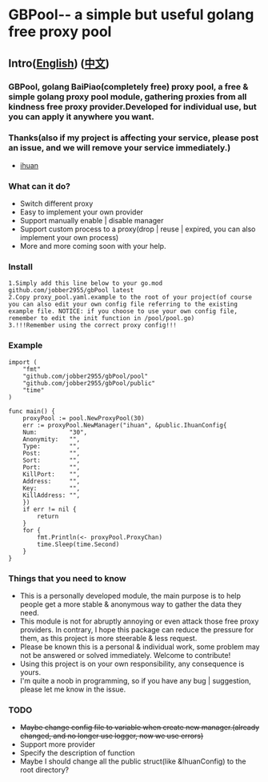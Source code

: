 # GBPool-- a simple but useful golang free proxy pool
## Intro([English](https://github.com/jobber2955/gbPool/blob/main/README.md)) ([中文](https://github.com/jobber2955/gbPool/blob/main/README_cn.md))
### GBPool, golang BaiPiao(completely free) proxy pool, a free & simple golang proxy pool module, gathering proxies from all kindness free proxy provider.Developed for individual use, but you can apply it anywhere you want.
### Thanks(also if my project is affecting your service, please post an issue, and we will remove your service immediately.)
- [ihuan](https://ip.ihuan.me/)

### What can it do?
- Switch different proxy
- Easy to implement your own provider
- Support manually enable | disable manager
- Support custom process to a proxy(drop | reuse | expired, you can also implement your own process)
- More and more coming soon with your help.

### Install

    1.Simply add this line below to your go.mod
    github.com/jobber2955/gbPool latest
    2.Copy proxy_pool.yaml.example to the root of your project(of course you can also edit your own config file referring to the existing example file. NOTICE: if you choose to use your own config file, remember to edit the init function in /pool/pool.go)
    3.!!!Remember using the correct proxy config!!!
### Example

    import (
        "fmt"
        "github.com/jobber2955/gbPool/pool"
        "github.com/jobber2955/gbPool/public"
        "time"
    )

    func main() {
        proxyPool := pool.NewProxyPool(30)
        err := proxyPool.NewManager("ihuan", &public.IhuanConfig{
        Num:         "30",
        Anonymity:   "",
        Type:        "",
        Post:        "",
        Sort:        "",
        Port:        "",
        KillPort:    "",
        Address:     "",
        Key:         "",
        KillAddress: "",
        })
        if err != nil {
            return
        }
        for {
            fmt.Println(<- proxyPool.ProxyChan)
            time.Sleep(time.Second)
        }
    }

### Things that you need to know
- This is a personally developed module, the main purpose is to help people get a more stable & anonymous way to gather the data they need.
- This module is not for abruptly annoying or even attack those free proxy providers. In contrary, I hope this package can reduce the pressure for them, as this project is more steerable & less request.
- Please be known this is a personal & individual work, some problem may not be answered or solved immediately. Welcome to contribute!
- Using this project is on your own responsibility, any consequence is yours.
- I'm quite a noob in programming, so if you have any bug | suggestion, please let me know in the issue.

### TODO
- ~~Maybe change config file to variable when create new manager.(already changed, and no longer use logger, now we use errors)~~
- Support more provider
- Specify the description of function
- Maybe I should change all the public struct(like &IhuanConfig) to the root directory?

